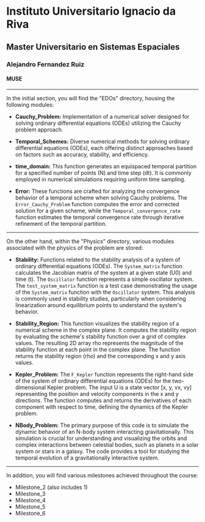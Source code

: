 # Instituto Universitario Ignacio da Riva
## Master Universitario en Sistemas Espaciales
### Alejandro Fernandez Ruiz
#### MUSE

---

In the initial section, you will find the "EDOs" directory, housing the following modules:

- **Cauchy_Problem:** Implementation of a numerical solver designed for solving ordinary differential equations (ODEs) utilizing the Cauchy problem approach.

- **Temporal_Schemes:** Diverse numerical methods for solving ordinary differential equations (ODEs), each offering distinct approaches based on factors such as accuracy, stability, and efficiency.

- **time_domain:** This function generates an equispaced temporal partition for a specified number of points (N) and time step (dt). It is commonly employed in numerical simulations requiring uniform time sampling.

- **Error:** These functions are crafted for analyzing the convergence behavior of a temporal scheme when solving Cauchy problems. The `Error_Cauchy_Problem` function computes the error and corrected solution for a given scheme, while the `Temporal_convergence_rate` function estimates the temporal convergence rate through iterative refinement of the temporal partition.

---

On the other hand, within the "Physics" directory, various modules associated with the physics of the problem are stored:

- **Stability:** Functions related to the stability analysis of a system of ordinary differential equations (ODEs). The `System_matrix` function calculates the Jacobian matrix of the system at a given state (U0) and time (t). The `Oscillator` function represents a simple oscillator system. The `test_system_matrix` function is a test case demonstrating the usage of the `System_matrix` function with the `Oscillator` system. This analysis is commonly used in stability studies, particularly when considering linearization around equilibrium points to understand the system's behavior.

- **Stability_Region:** This function visualizes the stability region of a numerical scheme in the complex plane. It computes the stability region by evaluating the scheme's stability function over a grid of complex values. The resulting 2D array rho represents the magnitude of the stability function at each point in the complex plane. The function returns the stability region (rho) and the corresponding x and y axis values.

- **Kepler_Problem:** The `F_Kepler` function represents the right-hand side of the system of ordinary differential equations (ODEs) for the two-dimensional Kepler problem. The input U is a state vector [x, y, vx, vy] representing the position and velocity components in the x and y directions. The function computes and returns the derivatives of each component with respect to time, defining the dynamics of the Kepler problem.

- **NBody_Problem:** The primary purpose of this code is to simulate the dynamic behavior of an N-body system interacting gravitationally. This simulation is crucial for understanding and visualizing the orbits and complex interactions between celestial bodies, such as planets in a solar system or stars in a galaxy. The code provides a tool for studying the temporal evolution of a gravitationally interactive system.

---

In addition, you will find various milestones achieved throughout the course:

- Milestone_2 (also includes 1)
- Milestone_3
- Milestone_4
- Milestone_5
- Milestone_6

